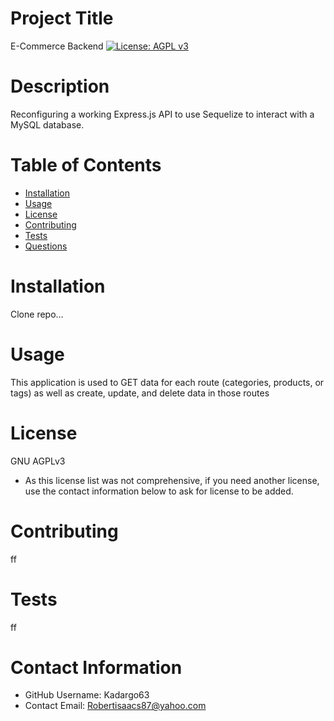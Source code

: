 
  # Project Title
  E-Commerce Backend
  [![License: AGPL v3](https://img.shields.io/badge/License-AGPL%20v3-blue.svg)](https://www.gnu.org/licenses/agpl-3.0)

  # Description
  Reconfiguring a working Express.js API to use Sequelize to interact with a MySQL database.

  # Table of Contents 
  * [Installation](#-Installation)
  * [Usage](#-Usage)
  * [License](#-Installation)
  * [Contributing](#-Contributing)
  * [Tests](#-Tests)
  * [Questions](#-Contact-Information)
      
  # Installation
  Clone repo...
  
  # Usage
  This application is used to GET data for each route (categories, products, or tags) as well as create, update, and delete data in those routes
  
  # License 
  GNU AGPLv3
  * As this license list was not comprehensive, if you need another license, use the contact  information below to ask for license to be added. 
  
  # Contributing 
  ff
  
  # Tests
  ff
  
  # Contact Information 
  * GitHub Username: Kadargo63
  * Contact Email: Robertisaacs87@yahoo.com
  
  
